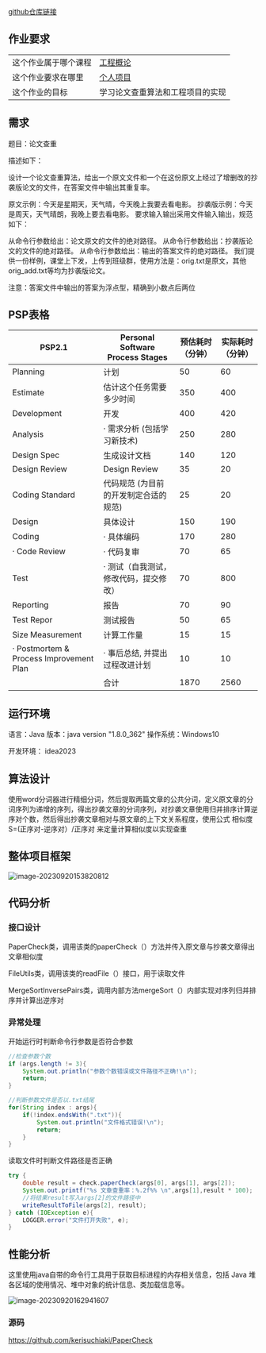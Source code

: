 [github仓库链接](https://github.com/kerisuchiaki/PaperCheck)

## 作业要求

|                      |                                                              |
| -------------------- | ------------------------------------------------------------ |
| 这个作业属于哪个课程 | [工程概论](https://edu.cnblogs.com/campus/jmu/ComputerScience21) |
| 这个作业要求在哪里   | [个人项目](https://edu.cnblogs.com/campus/jmu/ComputerScience21/homework/13034) |
| 这个作业的目标       | 学习论文查重算法和工程项目的实现                             |

## 需求

题目：论文查重

描述如下：

设计一个论文查重算法，给出一个原文文件和一个在这份原文上经过了增删改的抄袭版论文的文件，在答案文件中输出其重复率。

原文示例：今天是星期天，天气晴，今天晚上我要去看电影。
抄袭版示例：今天是周天，天气晴朗，我晚上要去看电影。
要求输入输出采用文件输入输出，规范如下：

从命令行参数给出：论文原文的文件的绝对路径。
从命令行参数给出：抄袭版论文的文件的绝对路径。
从命令行参数给出：输出的答案文件的绝对路径。
我们提供一份样例，课堂上下发，上传到班级群，使用方法是：orig.txt是原文，其他orig_add.txt等均为抄袭版论文。

注意：答案文件中输出的答案为浮点型，精确到小数点后两位

## PSP表格

| PSP2.1                                  | Personal Software Process Stages       | 预估耗时（分钟） | 实际耗时（分钟） |
| --------------------------------------- | -------------------------------------- | ---------------- | ---------------- |
| Planning                                | 计划                                   | 50               | 60               |
| Estimate                                | 估计这个任务需要多少时间               | 350              | 400              |
| Development                             | 开发                                   | 400              | 420              |
| Analysis                                | · 需求分析 (包括学习新技术)            | 250              | 280              |
| Design Spec                             | 生成设计文档                           | 140              | 120              |
| Design Review                           | Design Review                          | 35               | 20               |
| Coding Standard                         | 代码规范 (为目前的开发制定合适的规范)  | 25               | 20               |
| Design                                  | 具体设计                               | 150              | 190              |
| Coding                                  | · 具体编码                             | 170              | 280              |
| · Code Review                           | · 代码复审                             | 70               | 65               |
| Test                                    | · 测试（自我测试，修改代码，提交修改） | 70               | 800              |
| Reporting                               | 报告                                   | 70               | 90               |
| Test Repor                              | 测试报告                               | 50               | 65               |
| Size Measurement                        | 计算工作量                             | 15               | 15               |
| · Postmortem & Process Improvement Plan | · 事后总结, 并提出过程改进计划         | 10               | 10               |
|                                         | 合计                                   | 1870             | 2560             |

## 运行环境

语言：Java
版本：java version "1.8.0_362" 
操作系统：Windows10

开发环境： idea2023

## 算法设计

使用word分词器进行精细分词，然后提取两篇文章的公共分词，定义原文章的分词序列为递增的序列，得出抄袭文章的分词序列，对抄袭文章使用归并排序计算逆序对个数，然后得出抄袭文章相对与原文章的上下文关系程度，使用公式 相似度S=(正序对-逆序对）/正序对 来定量计算相似度以实现查重



## 整体项目框架

![image-20230920153820812](img/image-20230920153820812.png)

## 代码分析

### 接口设计

PaperCheck类，调用该类的paperCheck（）方法并传入原文章与抄袭文章得出文章相似度

FileUtils类，调用该类的readFile（）接口，用于读取文件

MergeSortInversePairs类，调用内部方法mergeSort（）内部实现对序列归并排序并计算出逆序对

### 异常处理

开始运行时判断命令行参数是否符合参数

```java
//检查参数个数
if (args.length != 3){
    System.out.println("参数个数错误或文件路径不正确!\n");
    return;
}

//判断参数文件是否以.txt结尾
for(String index : args){
    if(!index.endsWith(".txt")){
        System.out.println("文件格式错误!\n");
        return;
    }
}
```

读取文件时判断文件路径是否正确

```java
try {
    double result = check.paperCheck(args[0], args[1], args[2]);
    System.out.printf("%s 文章查重率：%.2f%% \n",args[1],result * 100);
    //将结果result写入args[2]的文件路径中
    writeResultToFile(args[2], result);
} catch (IOException e){
    LOGGER.error("文件打开失败", e);
}
```

## 性能分析

这里使用java自带的命令行工具用于获取目标进程的内存相关信息，包括 Java 堆各区域的使用情况、堆中对象的统计信息、类加载信息等。

![image-20230920162941607](img/image-20230920162941607.png)

### 源码

https://github.com/kerisuchiaki/PaperCheck